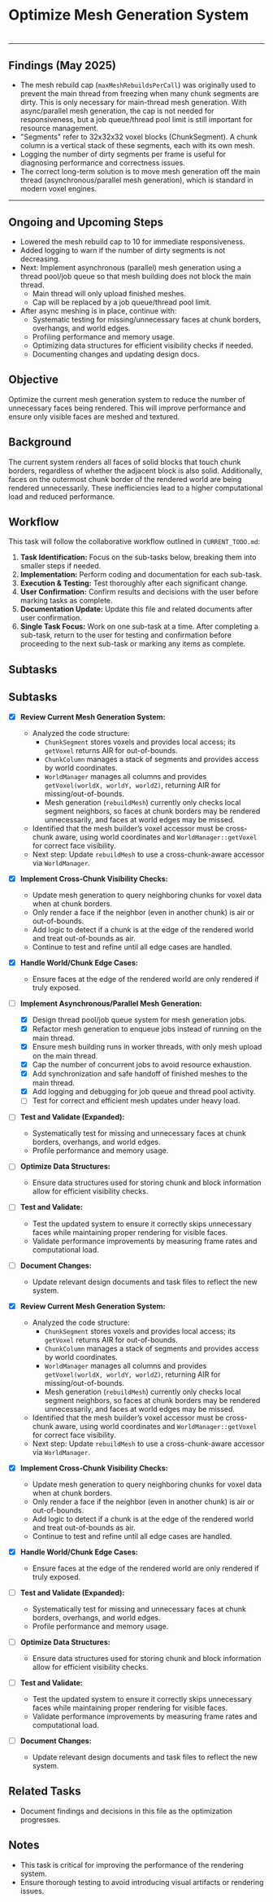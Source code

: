 # Optimize Mesh Generation System
#
---
## Findings (May 2025)

- The mesh rebuild cap (`maxMeshRebuildsPerCall`) was originally used to prevent the main thread from freezing when many chunk segments are dirty. This is only necessary for main-thread mesh generation. With async/parallel mesh generation, the cap is not needed for responsiveness, but a job queue/thread pool limit is still important for resource management.
- "Segments" refer to 32x32x32 voxel blocks (ChunkSegment). A chunk column is a vertical stack of these segments, each with its own mesh.
- Logging the number of dirty segments per frame is useful for diagnosing performance and correctness issues.
- The correct long-term solution is to move mesh generation off the main thread (asynchronous/parallel mesh generation), which is standard in modern voxel engines.

---
## Ongoing and Upcoming Steps

- Lowered the mesh rebuild cap to 10 for immediate responsiveness.
- Added logging to warn if the number of dirty segments is not decreasing.
- Next: Implement asynchronous (parallel) mesh generation using a thread pool/job queue so that mesh building does not block the main thread.
    - Main thread will only upload finished meshes.
    - Cap will be replaced by a job queue/thread pool limit.
- After async meshing is in place, continue with:
    - Systematic testing for missing/unnecessary faces at chunk borders, overhangs, and world edges.
    - Profiling performance and memory usage.
    - Optimizing data structures for efficient visibility checks if needed.
    - Documenting changes and updating design docs.


## Objective
Optimize the current mesh generation system to reduce the number of unnecessary faces being rendered. This will improve performance and ensure only visible faces are meshed and textured.

## Background
The current system renders all faces of solid blocks that touch chunk borders, regardless of whether the adjacent block is also solid. Additionally, faces on the outermost chunk border of the rendered world are being rendered unnecessarily. These inefficiencies lead to a higher computational load and reduced performance.

## Workflow
This task will follow the collaborative workflow outlined in `CURRENT_TODO.md`:
1. **Task Identification:** Focus on the sub-tasks below, breaking them into smaller steps if needed.
2. **Implementation:** Perform coding and documentation for each sub-task.
3. **Execution & Testing:** Test thoroughly after each significant change.
4. **User Confirmation:** Confirm results and decisions with the user before marking tasks as complete.
5. **Documentation Update:** Update this file and related documents after user confirmation.
6. **Single Task Focus:** Work on one sub-task at a time. After completing a sub-task, return to the user for testing and confirmation before proceeding to the next sub-task or marking any items as complete.

## Subtasks
## Subtasks

- [x] **Review Current Mesh Generation System:**
  - Analyzed the code structure:
    - `ChunkSegment` stores voxels and provides local access; its `getVoxel` returns AIR for out-of-bounds.
    - `ChunkColumn` manages a stack of segments and provides access by world coordinates.
    - `WorldManager` manages all columns and provides `getVoxel(worldX, worldY, worldZ)`, returning AIR for missing/out-of-bounds.
    - Mesh generation (`rebuildMesh`) currently only checks local segment neighbors, so faces at chunk borders may be rendered unnecessarily, and faces at world edges may be missed.
  - Identified that the mesh builder’s voxel accessor must be cross-chunk aware, using world coordinates and `WorldManager::getVoxel` for correct face visibility.
  - Next step: Update `rebuildMesh` to use a cross-chunk-aware accessor via `WorldManager`.

- [x] **Implement Cross-Chunk Visibility Checks:**
  - Update mesh generation to query neighboring chunks for voxel data when at chunk borders.
  - Only render a face if the neighbor (even in another chunk) is air or out-of-bounds.
  - Add logic to detect if a chunk is at the edge of the rendered world and treat out-of-bounds as air.
  - Continue to test and refine until all edge cases are handled.

- [x] **Handle World/Chunk Edge Cases:**
  - Ensure faces at the edge of the rendered world are only rendered if truly exposed.

- [ ] **Implement Asynchronous/Parallel Mesh Generation:**
  - [x] Design thread pool/job queue system for mesh generation jobs.
  - [x] Refactor mesh generation to enqueue jobs instead of running on the main thread.
  - [x] Ensure mesh building runs in worker threads, with only mesh upload on the main thread.
  - [x] Cap the number of concurrent jobs to avoid resource exhaustion.
  - [x] Add synchronization and safe handoff of finished meshes to the main thread.
  - [x] Add logging and debugging for job queue and thread pool activity.
  - [ ] Test for correct and efficient mesh updates under heavy load.

- [ ] **Test and Validate (Expanded):**
  - Systematically test for missing and unnecessary faces at chunk borders, overhangs, and world edges.
  - Profile performance and memory usage.

- [ ] **Optimize Data Structures:**
  - Ensure data structures used for storing chunk and block information allow for efficient visibility checks.

- [ ] **Test and Validate:**
  - Test the updated system to ensure it correctly skips unnecessary faces while maintaining proper rendering for visible faces.
  - Validate performance improvements by measuring frame rates and computational load.

- [ ] **Document Changes:**
  - Update relevant design documents and task files to reflect the new system.
- [x] **Review Current Mesh Generation System:**
  - Analyzed the code structure:
    - `ChunkSegment` stores voxels and provides local access; its `getVoxel` returns AIR for out-of-bounds.
    - `ChunkColumn` manages a stack of segments and provides access by world coordinates.
    - `WorldManager` manages all columns and provides `getVoxel(worldX, worldY, worldZ)`, returning AIR for missing/out-of-bounds.
    - Mesh generation (`rebuildMesh`) currently only checks local segment neighbors, so faces at chunk borders may be rendered unnecessarily, and faces at world edges may be missed.
  - Identified that the mesh builder’s voxel accessor must be cross-chunk aware, using world coordinates and `WorldManager::getVoxel` for correct face visibility.
  - Next step: Update `rebuildMesh` to use a cross-chunk-aware accessor via `WorldManager`.

- [x] **Implement Cross-Chunk Visibility Checks:**
  - Update mesh generation to query neighboring chunks for voxel data when at chunk borders.
  - Only render a face if the neighbor (even in another chunk) is air or out-of-bounds.
  - Add logic to detect if a chunk is at the edge of the rendered world and treat out-of-bounds as air.
  - Continue to test and refine until all edge cases are handled.

- [x] **Handle World/Chunk Edge Cases:**
  - Ensure faces at the edge of the rendered world are only rendered if truly exposed.

- [ ] **Test and Validate (Expanded):**
  - Systematically test for missing and unnecessary faces at chunk borders, overhangs, and world edges.
  - Profile performance and memory usage.

- [ ] **Optimize Data Structures:**
  - Ensure data structures used for storing chunk and block information allow for efficient visibility checks.

- [ ] **Test and Validate:**
  - Test the updated system to ensure it correctly skips unnecessary faces while maintaining proper rendering for visible faces.
  - Validate performance improvements by measuring frame rates and computational load.

- [ ] **Document Changes:**
  - Update relevant design documents and task files to reflect the new system.

## Related Tasks
- Document findings and decisions in this file as the optimization progresses.

## Notes
- This task is critical for improving the performance of the rendering system.
- Ensure thorough testing to avoid introducing visual artifacts or rendering issues.
